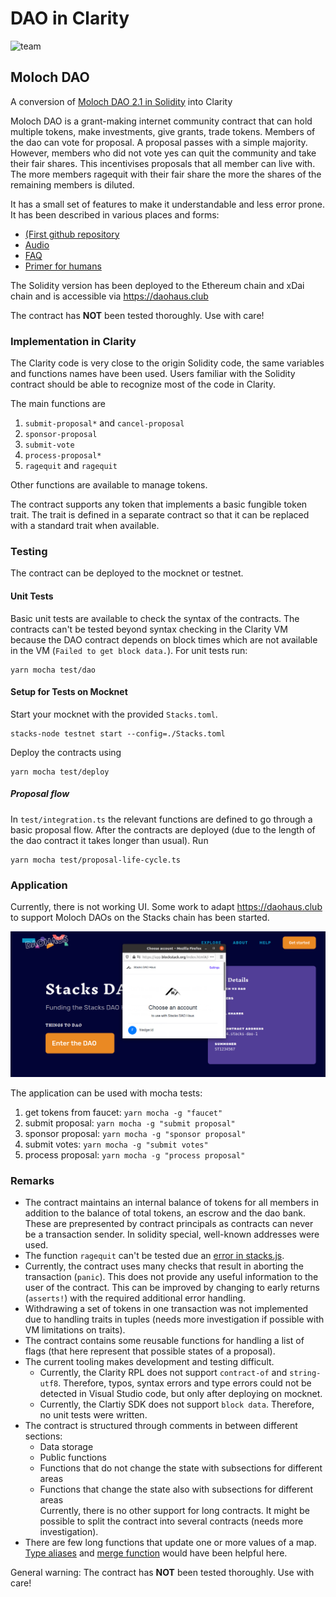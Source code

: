 # DAO in Clarity

![team](images/team.jpg)

## Moloch DAO

A conversion of [Moloch DAO 2.1 in Solidity](https://github.com/HausDAO/Molochv2.1/blob/6840897f8766d4c5cc6cfd7a4b8a8f98cb9644b5/Flat_Moloch_v2.1.sol) into Clarity

Moloch DAO is a grant-making internet community contract that can hold multiple tokens, make investments, give grants, trade tokens. Members of the dao can vote for proposal. A proposal passes with a simple majority. However, members who did not vote yes can quit the community and take their fair shares. This incentivises proposals that all member can live with. The more members ragequit with their fair share the more the shares of the remaining members is diluted.

It has a small set of features to make it understandable and less error prone. It has been described in various places and forms:

- [(First github repository](https://github.com/austintgriffith/moloch)
- [Audio](https://epicenter.tv/episodes/297/)
- [FAQ](https://daohaus.club/help#xDAI)
- [Primer for humans](https://medium.com/raid-guild/moloch-evolved-v2-primer-25c9cdeab455)

The Solidity version has been deployed to the Ethereum chain and xDai chain and is accessible via https://daohaus.club

The contract has **NOT** been tested thoroughly. Use with care!

### Implementation in Clarity

The Clarity code is very close to the origin Solidity code, the same variables and functions names have been used. Users familiar with the Solidity contract should be able to recognize most of the code in Clarity.

The main functions are

1. `submit-proposal*` and `cancel-proposal`
1. `sponsor-proposal`
1. `submit-vote`
1. `process-proposal*`
1. `ragequit` and `ragequit`

Other functions are available to manage tokens.

The contract supports any token that implements a basic fungible token trait. The trait is defined in a separate contract so that it can be replaced with a standard trait when available.

### Testing

The contract can be deployed to the mocknet or testnet.

#### Unit Tests

Basic unit tests are available to check the syntax of the contracts. The contracts can't be tested beyond syntax checking in the Clarity VM because the DAO contract depends on block times which are not available in the VM (`Failed to get block data.`). For unit tests run:

```
yarn mocha test/dao
```

#### Setup for Tests on Mocknet

Start your mocknet with the provided `Stacks.toml`.

```
stacks-node testnet start --config=./Stacks.toml
```

Deploy the contracts using

```
yarn mocha test/deploy
```

##### Proposal flow

In `test/integration.ts` the relevant functions are defined to go through a basic proposal flow.
After the contracts are deployed (due to the length of the dao contract it takes longer than usual). Run

```
yarn mocha test/proposal-life-cycle.ts
```

### Application

Currently, there is not working UI. Some work to adapt https://daohaus.club to support Moloch DAOs on the Stacks chain has been started.

![ui](images/ui.png)

The application can be used with mocha tests:

1. get tokens from faucet: `yarn mocha -g "faucet"`
1. submit proposal: `yarn mocha -g "submit proposal"`
1. sponsor proposal: `yarn mocha -g "sponsor proposal"`
1. submit votes: `yarn mocha -g "submit votes"`
1. process proposal: `yarn mocha -g "process proposal"`

### Remarks

- The contract maintains an internal balance of tokens for all members in addition to the balance of total tokens, an escrow and the dao bank. These are prepresented by contract principals as contracts can never be a transaction sender. In solidity special, well-known addresses were used.
- The function `ragequit` can't be tested due an [error in stacks.js](https://github.com/blockstack/stacks.js/issues/872).
- Currently, the contract uses many checks that result in aborting the transaction (`panic`). This does not provide any useful information to the user of the contract. This can be improved by changing to early returns (`asserts!`) with the required additional error handling.
- Withdrawing a set of tokens in one transaction was not implemented due to handling traits in tuples (needs more investigation if possible with VM limitations on traits).
- The contract contains some reusable functions for handling a list of flags (that here represent that possible states of a proposal).
- The current tooling makes development and testing difficult.
  - Currently, the Clarity RPL does not support `contract-of` and `string-utf8`. Therefore, typos, syntax errors and type errors could not be detected in Visual Studio code, but only after deploying on mocknet.
  - Currently, the Clartiy SDK does not support `block data`. Therefore, no unit tests were written.
- The contract is structured through comments in between different sections:
  - Data storage
  - Public functions
  - Functions that do not change the state with subsections for different areas
  - Functions that change the state also with subsections for different areas  
    Currently, there is no other support for long contracts. It might be possible to split the contract into several contracts (needs more investigation).
- There are few long functions that update one or more values of a map. [Type aliases](https://github.com/clarity-lang/reference/issues/6) and [merge function](https://github.com/blockstack/stacks-blockchain/pull/2117) would have been helpful here.

General warning: The contract has **NOT** been tested thoroughly. Use with care!
